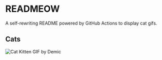 # READMEOW

A self-rewriting README powered by GitHub Actions to display cat gifs.

## Cats

![Cat Kitten GIF by Demic](https://media4.giphy.com/media/3oriO0OEd9QIDdllqo/200.gif?cid=9acd02da2p5khjnfsfpzg95c084p5idc4uk4wiznqtd2ki1u&ep=v1_gifs_search&rid=200.gif&ct=g)
